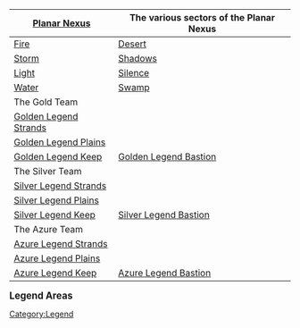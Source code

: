 | [Planar Nexus](:Category:Planar_Nexus "wikilink")                    | The various sectors of the Planar Nexus                              |
|----------------------------------------------------------------------|----------------------------------------------------------------------|
| [Fire](:Category:Planar_Nexus_(Fire) "wikilink")                     | [Desert](:Category:Planar_Nexus_(Desert) "wikilink")                 |
| [Storm](:Category:Planar_Nexus_(Storm) "wikilink")                   | [Shadows](:Category:Planar_Nexus_(Shadows) "wikilink")               |
| [Light](:Category:Planar_Nexus_(Light) "wikilink")                   | [Silence](:Category:Planar_Nexus_(Silence) "wikilink")               |
| [Water](:Category:Planar_Nexus_(Water) "wikilink")                   | [Swamp](:Category:Planar_Nexus_(Swamp) "wikilink")                   |
| The Gold Team                                                        |                                                                      |
| [ Golden Legend Strands](:Category:Golden_Legend_Strands "wikilink") |                                                                      |
| [ Golden Legend Plains](:Category:Golden_Legend_Plains "wikilink")   |                                                                      |
| [ Golden Legend Keep](:Category:Golden_Legend_Keep "wikilink")       | [ Golden Legend Bastion](:Category:Golden_Legend_Bastion "wikilink") |
| The Silver Team                                                      |                                                                      |
| [ Silver Legend Strands](:Category:Silver_Legend_Strands "wikilink") |                                                                      |
| [ Silver Legend Plains](:Category:Silver_Legend_Plains "wikilink")   |                                                                      |
| [ Silver Legend Keep](:Category:Silver_Legend_Keep "wikilink")       | [ Silver Legend Bastion](:Category:Silver_Legend_Bastion "wikilink") |
| The Azure Team                                                       |                                                                      |
| [ Azure Legend Strands](:Category:Azure_Legend_Strands "wikilink")   |                                                                      |
| [ Azure Legend Plains](:Category:Azure_Legend_Plains "wikilink")     |                                                                      |
| [ Azure Legend Keep](:Category:Azure_Legend_Keep "wikilink")         | [ Azure Legend Bastion](:Category:Azure_Legend_Bastion "wikilink")   |

**<big>Legend Areas</big>**

[Category:Legend](Category:Legend "wikilink")
